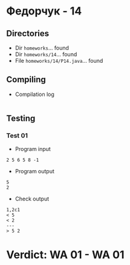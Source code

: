 # Федорчук - 14
## Directories
- Dir `homeworks`... found
- Dir `homeworks/14`... found
- File `homeworks/14/P14.java`... found
## Compiling
- Compilation log
```

```
## Testing
### Test 01
- Program input
```
2 5 6 5 8 -1

```
- Program output
```
5
2

```
- Check output
```
1,2c1
< 5
< 2
---
> 5 2

```
# Verdict: **WA 01** - WA 01
